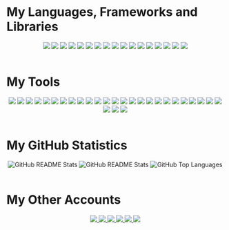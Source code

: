 <!-- badges from https://github.com/Ileriayo/markdown-badges -->
<!-- stats from https://github.com/anuraghazra/github-readme-stats -->

# My Languages, Frameworks and Libraries
<div align="center">
    <img src="https://img.shields.io/badge/python-3670A0?style=for-the-badge&logo=python&logoColor=ffdd54" />
    <img src="https://img.shields.io/badge/javascript-%23323330.svg?style=for-the-badge&logo=javascript&logoColor=%23F7DF1E" />
    <img src="https://img.shields.io/badge/typescript-%23007ACC.svg?style=for-the-badge&logo=typescript&logoColor=white" />
    <img src="https://res.cloudinary.com/practicaldev/image/fetch/s--KR6jSVNe--/c_limit%2Cf_auto%2Cfl_progressive%2Cq_auto%2Cw_880/https://img.shields.io/badge/Java-ED8B00%3Fstyle=for-the-badge&logo=java&logoColor=white" />
    <img src="https://img.shields.io/badge/c-%2300599C.svg?style=for-the-badge&logo=c&logoColor=white" />
    <img src="https://img.shields.io/badge/bash-%23121011.svg?style=for-the-badge&logo=gnu-bash&logoColor=white" />
    <img src="https://img.shields.io/badge/markdown-%23000000.svg?style=for-the-badge&logo=markdown&logoColor=white" />
    <img src="https://img.shields.io/badge/html5-%23E34F26.svg?style=for-the-badge&logo=html5&logoColor=white" />
    <img src="https://img.shields.io/badge/css3-%231572B6.svg?style=for-the-badge&logo=css3&logoColor=white" />
    <img src="https://img.shields.io/badge/latex-%23008080.svg?style=for-the-badge&logo=latex&logoColor=white" />
    <img src="https://img.shields.io/badge/flask-%23000.svg?style=for-the-badge&logo=flask&logoColor=white" />
    <img src="https://img.shields.io/badge/gunicorn-%298729.svg?style=for-the-badge&logo=gunicorn&logoColor=white" />
    <img src="https://img.shields.io/badge/bootstrap-%23563D7C.svg?style=for-the-badge&logo=bootstrap&logoColor=white" />
    <img src="https://img.shields.io/badge/tailwindcss-%2338B2AC.svg?style=for-the-badge&logo=tailwind-css&logoColor=white" />
    <img src="https://img.shields.io/badge/react-%2320232a.svg?style=for-the-badge&logo=react&logoColor=%2361DAFB" />
    <img src="https://img.shields.io/badge/react_native-%2320232a.svg?style=for-the-badge&logo=react&logoColor=%2361DAFB" />
    <img src="https://img.shields.io/badge/react_router-CA4245?style=for-the-badge&logo=react-router&logoColor=white" />
</div>
<br>

# My Tools
<div align="center">
    <img src="https://img.shields.io/badge/git-%23F05033.svg?style=for-the-badge&logo=git&logoColor=white" />
    <img src="https://img.shields.io/badge/subversion-%23809CC9.svg?style=for-the-badge&logo=subversion&logoColor=white" />
    <img src="https://img.shields.io/badge/github-%23121011.svg?style=for-the-badge&logo=github&logoColor=white" />
    <img src="https://img.shields.io/badge/visual_studio_code-0078d7.svg?style=for-the-badge&logo=visual-studio-code&logoColor=white" />
    <img src="https://img.shields.io/badge/vim-%2311AB00.svg?style=for-the-badge&logo=vim&logoColor=white" />
    <img src="https://img.shields.io/badge/intellijidea-000000.svg?style=for-the-badge&logo=intellij-idea&logoColor=white" />
    <img src="https://img.shields.io/badge/pycharm-143?style=for-the-badge&logo=pycharm&logoColor=black&color=black&labelColor=green" />
    <img src="https://img.shields.io/badge/webstorm-143?style=for-the-badge&logo=webstorm&logoColor=white&color=black" />
    <img src="https://img.shields.io/badge/node.js-6DA55F?style=for-the-badge&logo=node.js&logoColor=white" />
    <img src="https://img.shields.io/badge/npm-%23CB3837.svg?style=for-the-badge&logo=npm&logoColor=white" />
    <img src="https://img.shields.io/badge/vite-%23646CFF.svg?style=for-the-badge&logo=vite&logoColor=white" />
    <img src="https://img.shields.io/badge/prettier-1A2C34?style=for-the-badge&logo=prettier&logoColor=F7BA3E" />
    <img src="https://img.shields.io/badge/code_style-black-000000?style=for-the-badge&logo=black" />
    <img src="https://img.shields.io/badge/gnu_make-%23008FBA.svg?style=for-the-badge&logo=gnu&logoColor=white" />
    <img src="https://img.shields.io/badge/nginx-%23009639.svg?style=for-the-badge&logo=nginx&logoColor=white" />
    <img src="https://img.shields.io/badge/amazon_aws-232F3E?style=for-the-badge&logo=amazon-aws&logoColor=white" />
    <img src="https://img.shields.io/badge/windows_terminal-%234D4D4D.svg?style=for-the-badge&logo=windows-terminal&logoColor=white" />
    <img src="https://img.shields.io/badge/wsl-0a97f5?style=for-the-badge&logo=linux&logoColor=white" />
    <img src="https://img.shields.io/badge/linux-FCC624?style=for-the-badge&logo=linux&logoColor=black" />
    <img src="https://img.shields.io/badge/ubuntu-E95420?style=for-the-badge&logo=ubuntu&logoColor=white" />
    <img src="https://img.shields.io/badge/mysql-%2300f.svg?style=for-the-badge&logo=mysql&logoColor=white" />
    <img src="https://img.shields.io/badge/mongodb-%234ea94b.svg?style=for-the-badge&logo=mongodb&logoColor=white" />
    <img src="https://img.shields.io/badge/postman-FF6C37?style=for-the-badge&logo=postman&logoColor=white" />
    <img src="https://img.shields.io/badge/notion-%23000000.svg?style=for-the-badge&logo=notion&logoColor=white" />
    <img src="https://img.shields.io/badge/slack-4A154B?style=for-the-badge&logo=slack&logoColor=white" />
    <img src="https://img.shields.io/badge/figma-%23F24E1E.svg?style=for-the-badge&logo=figma&logoColor=white" />
    <img src="https://img.shields.io/badge/miro-050038?style=for-the-badge&logo=Miro&logoColor=white" />
    <img src="https://img.shields.io/badge/overleaf-47A141?style=for-the-badge&logo=Overleaf&logoColor=white" />
</div>
<br>


# My GitHub Statistics
<div align="center">
    <picture>
        <source media="(prefers-color-scheme: dark)" srcset="http://github-readme-streak-stats.herokuapp.com?user=willsawyerrrr&theme=github-dark-blue#gh-dark-mode-only">
        <source media="(prefers-color-scheme: light)" srcset="https://github-readme-streak-stats.herokuapp.com?user=willsawyerrrr&ring=5595F1&fire=D8E4FB&currStreakLabel=3A87ED&sideLabels=587AF3&sideNums=434D58&currStreakNum=434D58">
        <img alt="GitHub README Stats" src="https://github-readme-streak-stats.herokuapp.com?user=willsawyerrrr&ring=5595F1&fire=D8E4FB&currStreakLabel=3A87ED&sideLabels=587AF3&sideNums=434D58&currStreakNum=434D58">
    </picture>
    <picture>
        <source media="(prefers-color-scheme: dark)" srcset="https://github-readme-stats.vercel.app/api?username=willsawyerrrr&count_private=true&show_icons=true&theme=github_dark">
        <source media="(prefers-color-scheme: light)" srcset="https://github-readme-stats.vercel.app/api?username=willsawyerrrr&count_private=true&show_icons=true&theme=default">
        <img alt="GitHub README Stats" src="https://github-readme-stats.vercel.app/api?username=willsawyerrrr&count_private=true&show_icons=true&theme=default#gh-light-mode-only">
    </picture>
    <picture>
        <source media="(prefers-color-scheme: dark)" srcset="https://github-readme-stats.vercel.app/api/top-langs/?username=willsawyerrrr&layout=compact&theme=github_dark">
        <source media="(prefers-color-scheme: light)" srcset="https://github-readme-stats.vercel.app/api/top-langs/?username=willsawyerrrr&layout=compact&theme=default">
        <img alt="GitHub Top Languages" src="https://github-readme-stats.vercel.app/api/top-langs/?username=willsawyerrrr&layout=compact&theme=default">
    </picture>
</div>
<br>


# My Other Accounts
<div align="center">
    <a href="https://linkedin.com/in/willsawyerrrr">
        <img src="https://img.shields.io/badge/linkedin-%230077B5.svg?style=for-the-badge&logo=linkedin&logoColor=white" />
    </a>
    <a href="mailto:wmsawyer2609@gmail.com">
        <img src="https://img.shields.io/badge/Gmail-D14836?style=for-the-badge&logo=gmail&logoColor=white" />
    </a>
    <a href="https://stackoverflow.com/users/8799220/willsawyerrrr">
        <img src="https://img.shields.io/badge/Stack_Overflow-FE7A16?style=for-the-badge&logo=stack-overflow&logoColor=white" />
    </a>
    <a href="https://www.facebook.com/willsawyerrrr">
        <img src="https://img.shields.io/badge/Facebook-%231877F2.svg?style=for-the-badge&logo=Facebook&logoColor=white" />
    </a>
    <a href="https://twitter.com/willsawyerrrr">
        <img src="https://img.shields.io/badge/Twitter-%231DA1F2.svg?style=for-the-badge&logo=Twitter&logoColor=white" />
    </a>
    <a href="https://my.indeed.com/p/williams-8c2b32v/preview">
        <img src="https://img.shields.io/badge/indeed-003A9B?style=for-the-badge&logo=indeed&logoColor=white" />
    </a>
</div>
